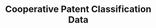 ---
bigquery: https://console.cloud.google.com/bigquery?p=patents-public-data&d=cpc&page=dataset
citation: '“Cooperative Patent Classification” by the EPO and USPTO, for public use. '
contributors: EPO, USPTO
cost: None
description: Cooperative Patent Classification Data contains the scheme and definitions
  of the Cooperative Patent Classification system for classifying patent documents.
  The CPC is the result of a partnership between the EPO and the USPTO in their joint
  effort to develop a common, internationally compatible classification system for
  technical documents, in particular patent publications, which will be used by both
  offices in the patent granting process
documentation: https://www.cooperativepatentclassification.org/cpcSchemeAndDefinitions
last_edit: 04/05/2022, 09:32:26
location: https://www.cooperativepatentclassification.org/index
maintained_by: USPTO, EPO
schema_fields:
- symbol
- parents
- synonyms
- childGroups
- applicationReferences
- level
- residual_references
- ipc_concordant
- titlePart
- titleFull
- informativeReferences
- limiting_references
- breakdownCode
- notAllocatable
- residualReferences
- dateRevised
- status
- glossary
- date_revised
- not_allocatable
- definition
- informative_references
- breakdown_code
- additional_only
- sizeCache
- title_part
- title_full
- application_references
- ipcConcordant
- children
- child_groups
- limitingReferences
shortname: cooperative_patent_classification
tags:
- patents
- science
title: Cooperative Patent Classification Data
uuid: 984374a7-16e9-4b35-9445-458daceb01bf
---